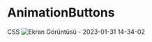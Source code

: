 # AnimationButtons
CSS
![Ekran Görüntüsü - 2023-01-31 14-34-02](https://user-images.githubusercontent.com/111579457/215749135-0a6bbda6-6786-4480-beb6-1430e4987d53.png)

